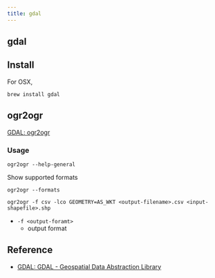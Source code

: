 ```yaml
---
title: gdal
---
```


## gdal


## Install
For OSX,

```
brew install gdal
```


## ogr2ogr
[GDAL: ogr2ogr](https://www.gdal.org/ogr2ogr.html)


### Usage


```
ogr2ogr --help-general
```

Show supported formats

```
ogr2ogr --formats
```

```
ogr2ogr -f csv -lco GEOMETRY=AS_WKT <output-filename>.csv <input-shapefile>.shp
```

* `-f <output-foramt>`
    * output format

## Reference
* [GDAL: GDAL \- Geospatial Data Abstraction Library](https://www.gdal.org/)
